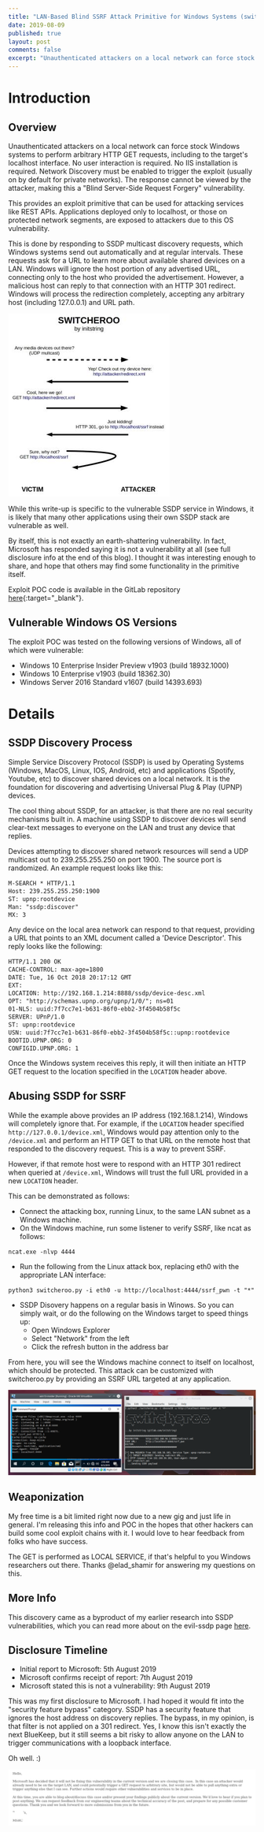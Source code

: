```yaml
---
title: "LAN-Based Blind SSRF Attack Primitive for Windows Systems (switcheroo)"
date: 2019-08-09
published: true
layout: post
comments: false
excerpt: "Unauthenticated attackers on a local network can force stock Windows systems to perform arbitrary HTTP GET requests, including to the target's localhost interface. No user interaction is required. No IIS installation is required."
---
```


# Introduction

## Overview
Unauthenticated attackers on a local network can force stock Windows systems to perform arbitrary HTTP GET requests, including to the target's localhost interface. No user interaction is required. No IIS installation is required. Network Discovery must be enabled to trigger the exploit (usually on by default for private networks). The response cannot be viewed by the attacker, making this a "Blind Server-Side Request Forgery" vulnerability.

This provides an exploit primitive that can be used for attacking services like REST APIs. Applications deployed only to localhost, or those on protected network segments, are exposed to attackers due to this OS vulnerability.

This is done by responding to SSDP multicast discovery requests, which Windows systems send out automatically and at regular intervals. These requests ask for a URL to learn more about available shared devices on a LAN. Windows will ignore the host portion of any advertised URL, connecting only to the host who provided the advertisement. However, a malicious host can reply to that connection with an HTTP 301 redirect. Windows will process the redirection completely, accepting any arbitrary host (including 127.0.0.1) and URL path.

![diagram](/images/post-switcheroo/ssrf-diagram.jpg)

While this write-up is specific to the vulnerable SSDP service in Windows, it is likely that many other applications using their own SSDP stack are vulnerable as well.

By itself, this is not exactly an earth-shattering vulnerability. In fact, Microsoft has responded saying it is not a vulnerability at all (see full disclosure info at the end of this blog). I thought it was interesting enough to share, and hope that others may find some functionality in the primitive itself.

Exploit POC code is available in the GitLab repository [here](https://gitlab.com/initstring/switcheroo){:target="_blank"}.

## Vulnerable Windows OS Versions
The exploit POC was tested on the following versions of Windows, all of which were vulnerable:
- Windows 10 Enterprise Insider Preview v1903 (build 18932.1000)
- Windows 10 Enterprise v1903 (build 18362.30)
- Windows Server 2016 Standard v1607 (build 14393.693)

# Details

## SSDP Discovery Process
Simple Service Discovery Protocol (SSDP) is used by Operating Systems (Windows, MacOS, Linux, IOS, Android, etc) and applications (Spotify, Youtube, etc) to discover shared devices on a local network. It is the foundation for discovering and advertising Universal Plug & Play (UPNP) devices.

The cool thing about SSDP, for an attacker, is that there are no real security mechanisms built in. A machine using SSDP to discover devices will send clear-text messages to everyone on the LAN and trust any device that replies.

Devices attempting to discover shared network resources will send a UDP multicast out to 239.255.255.250 on port 1900. The source port is randomized. An example request looks like this:

```
M-SEARCH * HTTP/1.1
Host: 239.255.255.250:1900
ST: upnp:rootdevice
Man: "ssdp:discover"
MX: 3
```

Any device on the local area network can respond to that request, providing a URL that points to an XML document called a 'Device Descriptor'. This reply looks like the following:

```
HTTP/1.1 200 OK
CACHE-CONTROL: max-age=1800
DATE: Tue, 16 Oct 2018 20:17:12 GMT
EXT:
LOCATION: http://192.168.1.214:8888/ssdp/device-desc.xml
OPT: "http://schemas.upnp.org/upnp/1/0/"; ns=01
01-NLS: uuid:7f7cc7e1-b631-86f0-ebb2-3f4504b58f5c
SERVER: UPnP/1.0
ST: upnp:rootdevice
USN: uuid:7f7cc7e1-b631-86f0-ebb2-3f4504b58f5c::upnp:rootdevice
BOOTID.UPNP.ORG: 0
CONFIGID.UPNP.ORG: 1
```

Once the Windows system receives this reply, it will then initiate an HTTP GET request to the location specified in the `LOCATION` header above. 

## Abusing SSDP for SSRF
While the example above provides an IP address (192.168.1.214), Windows will completely ignore that. For example, if the `LOCATION` header specified `http://127.0.0.1/device.xml`, Windows would pay attention only to the `/device.xml` and perform an HTTP GET to that URL on the remote host that responded to the discovery request. This is a way to prevent SSRF.

However, if that remote host were to respond with an HTTP 301 redirect when queried at `/device.xml`, Windows will trust the full URL provided in a new `LOCATION` header.

This can be demonstrated as follows:
- Connect the attacking box, running Linux, to the same LAN subnet as a Windows machine.
- On the Windows machine, run some listener to verify SSRF, like ncat as follows:

```
ncat.exe -nlvp 4444
```

- Run the following from the Linux attack box, replacing eth0 with the appropriate LAN interface:

```
python3 switcheroo.py -i eth0 -u http://localhost:4444/ssrf_pwn -t "*"
```

- SSDP Disovery happens on a regular basis in Winows. So you can simply wait, or do the following on the Windows target to speed things up:
  - Open Windows Explorer
  - Select "Network" from the left
  - Click the refresh button in the address bar

From here, you will see the Windows machine connect to itself on localhost, which should be protected. This attack can be customized with switcheroo.py by providing an SSRF URL targeted at any application.

![screenshot](/images/post-switcheroo/screenshot.png)

## Weaponization
My free time is a bit limited right now due to a new gig and just life in general. I'm releasing this info and POC in the hopes that other hackers can build some cool exploit chains with it. I would love to hear feedback from folks who have success.

The GET is performed as LOCAL SERVICE, if that's helpful to you Windows researchers out there. Thanks @elad_shamir for answering my questions on this.

## More Info
This discovery came as a byproduct of my earlier research into SSDP vulnerabilities, which you can read more about on the evil-ssdp page [here](https://gitlab.com/initstring/evil-ssdp).


## Disclosure Timeline
- Initial report to Microsoft: 5th August 2019
- Microsoft confirms receipt of report: 7th August 2019
- Microsoft stated this is not a vulnerability: 9th August 2019

This was my first disclosure to Microsoft. I had hoped it would fit into the "security feature bypass" category. SSDP has a security feature that ignores the host address on discovery replies. The bypass, in my opinion, is that filter is not applied on a 301 redirect. Yes, I know this isn't exactly the next BlueKeep, but it still seems a bit risky to allow anyone on the LAN to trigger communications with a loopback interface.

Oh well. :)

![screenshot](/images/post-switcheroo/email.png)
